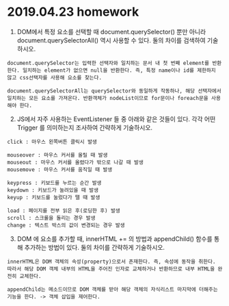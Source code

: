 # 2019.04.23 homework





1. DOM에서 특정 요소를 선택할 때 document.querySelector() 뿐만 아니라 document.querySelectorAll() 역시 사용할 수 있다. 둘의 차이를 검색하여 기술하시오.



```
document.querySelector는 입력한 선택자와 일치하는 문서 내 첫 번째 element를 반환한다. 일치하는 element가 없으면 null을 반환한다. 즉, 특정 name이나 id를 제한하지 않고 css선택자를 사용해 요소를 찾는다.

document.querySelectorAll는 querySelector와 동일하게 작동하나, 해당 선택자에서 일치하는 모든 요소를 가져온다. 반환객체가 nodeList이므로 for문이나 foreach문을 사용해야 한다.
```





2. JS에서 자주 사용하는 EventListener 들 중 아래와 같은 것들이 있다. 각각 어떤 Trigger 를 의미하는지 조사하여 간략하게 기술하시오. 

```
click : 마우스 왼쪽버튼 클릭시 발생

mouseover : 마우스 커서를 올릴 때 발생
mouseout : 마우스 커서를 올렸다가 밖으로 나갈 때 발생
mousemove : 마우스 커서를 움직일 때 발생

keypress : 키보드를 누르는 순간 발생
keydown : 키보드가 눌려있을 때 발생
keyup : 키보드를 눌렀다가 뗄 때 발생

load : 페이지를 전부 읽은 후(로딩한 후) 발생
scroll : 스크롤을 돌리는 경우 발생
change : 텍스트 박스의 값이 변경되는 경우 발생
```





3. DOM 에 요소를 추가할 때, innerHTML += 의 방법과 appendChild() 함수를 통해 추가하는 방법이 있다. 둘의 차이를 간략하게 기술하시오.

```
innerHTML은 DOM 객체의 속성(property)으로서 존재한다. 즉, 속성에 동작을 취한다. 따라서 해당 DOM 객체 내부의 HTML을 주어진 인자로 교체하거나 반환하므로 내부 HTML을 완전히 교체한다.

appendChild는 메소드이므로 DOM 객체를 받아 해당 객체의 자식리스트 마지막에 더해주는 기능을 한다. -> 객체 삽입을 제어한다.
```

